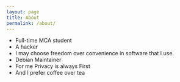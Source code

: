 ```yaml
---
layout: page
title: About
permalink: /about/
---
```


+ Full-time MCA student
+ A hacker
+ I may choose freedom over convenience in software that I use.
+ Debian Maintainer
+ For me Privacy is always First
+ And I prefer coffee over tea 